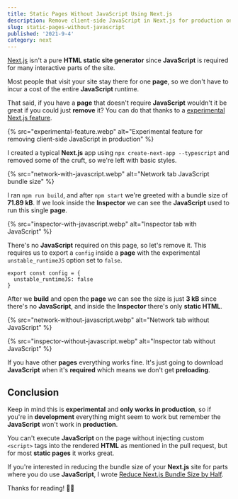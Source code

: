 ```yaml
---
title: Static Pages Without JavaScript Using Next.js
description: Remove client-side JavaScript in Next.js for production on a per-page basis.
slug: static-pages-without-javascript
published: '2021-9-4'
category: next
---
```


[Next.js](https://nextjs.org/) isn't a pure **HTML static site generator** since **JavaScript** is required for many interactive parts of the site.

Most people that visit your site stay there for one **page**, so we don't have to incur a cost of the entire **JavaScript** runtime.

That said, if you have a **page** that doesn't require **JavaScript** wouldn't it be great if you could just **remove** it? You can do that thanks to a [experimental Next.js feature](https://github.com/vercel/next.js/pull/11949).

{% src="experimental-feature.webp" alt="Experimental feature for removing client-side JavaScript in production" %}

I created a typical **Next.js** app using `npx create-next-app --typescript` and removed some of the cruft, so we're left with basic styles.

{% src="network-with-javascript.webp" alt="Network tab JavaScript bundle size" %}

I ran `npm run build`, and after `npm start` we're greeted with a bundle size of **71.89 kB**. If we look inside the **Inspector** we can see the **JavaScript** used to run this single **page**.

{% src="inspector-with-javascript.webp" alt="Inspector tab with JavaScript" %}

There's no **JavaScript** required on this page, so let's remove it. This requires us to export a `config` inside a **page** with the experimental `unstable_runtimeJS` option set to `false`.

```js:index.tsx showLineNumbers
export const config = {
  unstable_runtimeJS: false
}
```

After we **build** and open the **page** we can see the size is just **3 kB** since there's no **JavaScript**, and inside the **Inspector** there's only **static HTML**.

{% src="network-without-javascript.webp" alt="Network tab without JavaScript" %}

{% src="inspector-without-javascript.webp" alt="Inspector tab without JavaScript" %}

If you have other **pages** everything works fine. It's just going to download **JavaScript** when it's **required** which means we don't get **preloading**.

## Conclusion

Keep in mind this is **experimental** and **only works in production**, so if you're in **development** everything might seem to work but remember the **JavaScript** won't work in **production**.

You can't execute **JavaScript** on the page without injecting custom `<script>` tags into the rendered **HTML** as mentioned in the pull request, but for most **static pages** it works great.

If you're interested in reducing the bundle size of your **Next.js** site for parts where you do use **JavaScript**, I wrote [Reduce Next.js Bundle Size by Half](https://joyofcode.xyz/next-bundle-size).

Thanks for reading! 🏄‍♀️
